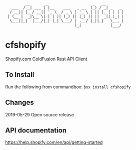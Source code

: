 ```
         __       _                    _   __        
   ___  / _| ___ | |__    ___   _ __  (_) / _| _   _ 
  / __|| |_ / __|| '_ \  / _ \ | '_ \ | || |_ | | | |
 | (__ |  _|\__ \| | | || (_) || |_) || ||  _|| |_| |
  \___||_|  |___/|_| |_| \___/ | .__/ |_||_|   \__, |
                               |_|             |___/ 
```
# cfshopify
Shopify.com ColdFusion Rest API Client

## To Install
Run the following from commandbox:
`box install cfshopify`

## Changes
2019-05-29 Open source release

## API documentation
https://help.shopify.com/en/api/getting-started

